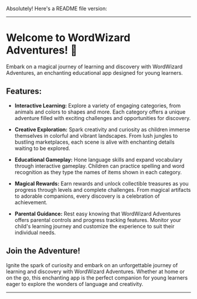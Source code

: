 Absolutely! Here's a README file version:

---

# Welcome to WordWizard Adventures! 🌟

Embark on a magical journey of learning and discovery with WordWizard Adventures, an enchanting educational app designed for young learners.

## Features:

- **Interactive Learning:** Explore a variety of engaging categories, from animals and colors to shapes and more. Each category offers a unique adventure filled with exciting challenges and opportunities for discovery.
  
- **Creative Exploration:** Spark creativity and curiosity as children immerse themselves in colorful and vibrant landscapes. From lush jungles to bustling marketplaces, each scene is alive with enchanting details waiting to be explored.
  
- **Educational Gameplay:** Hone language skills and expand vocabulary through interactive gameplay. Children can practice spelling and word recognition as they type the names of items shown in each category.
  
- **Magical Rewards:** Earn rewards and unlock collectible treasures as you progress through levels and complete challenges. From magical artifacts to adorable companions, every discovery is a celebration of achievement.
  
- **Parental Guidance:** Rest easy knowing that WordWizard Adventures offers parental controls and progress tracking features. Monitor your child's learning journey and customize the experience to suit their individual needs.

## Join the Adventure!

Ignite the spark of curiosity and embark on an unforgettable journey of learning and discovery with WordWizard Adventures. Whether at home or on the go, this enchanting app is the perfect companion for young learners eager to explore the wonders of language and creativity.



---
